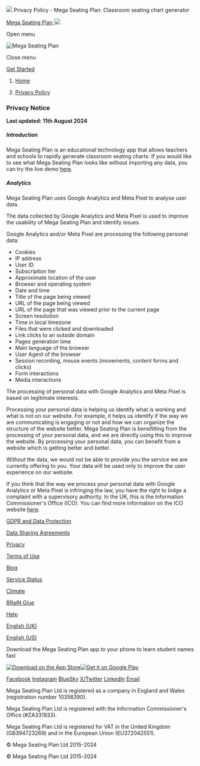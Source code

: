 ![](https://www.facebook.com/tr?id=830117941892171&ev=PageView&noscript=1)      Privacy Policy - Mega Seating Plan: Classroom seating chart generator                                          

[Mega Seating Plan ![](/static/img/2023/logo/White.svg)](https://www.seatingplan.com/) 

Open menu

![Mega Seating Plan](/static/img/2023/logo/Blue.svg)

Close menu

[Get Started](https://www.seatingplan.com/register)

1. [Home](https://www.seatingplan.com/)
    
2. [Privacy Policy](https://www.seatingplan.com/privacy)
    

### Privacy Notice

**Last updated: 11th August 2024**

##### Introduction

Mega Seating Plan is an educational technology app that allows teachers and schools to rapidly generate classroom seating charts. If you would like to see what Mega Seating Plan looks like without importing any data, you can try the live demo [here](https://www.seatingplan.com/platinum/demo/).

##### Analytics

Mega Seating Plan uses Google Analytics and Meta Pixel to analyse user data.

The data collected by Google Analytics and Meta Pixel is used to improve the usability of Mega Seating Plan and identify issues.

Google Analytics and/or Meta Pixel are processing the following personal data:

* Cookies
* IP address
* User ID
* Subscription tier
* Approximate location of the user
* Browser and operating system
* Date and time
* Title of the page being viewed
* URL of the page being viewed
* URL of the page that was viewed prior to the current page
* Screen resolution
* Time in local timezone
* Files that were clicked and downloaded
* Link clicks to an outside domain
* Pages generation time
* Main language of the browser
* User Agent of the browser
* Session recording, mouse events (movements, content forms and clicks)
* Form interactions
* Media interactions

The processing of personal data with Google Analytics and Meta Pixel is based on legitimate interests.

Processing your personal data is helping us identify what is working and what is not on our website. For example, it helps us identify if the way we are communicating is engaging or not and how we can organize the structure of the website better. Mega Seating Plan is benefitting from the processing of your personal data, and we are directly using this to improve the website. By processing your personal data, you can benefit from a website which is getting better and better.

Without the data, we would not be able to provide you the service we are currently offering to you. Your data will be used only to improve the user experience on our website.

If you think that the way we process your personal data with Google Analytics or Meta Pixel is infringing the law, you have the right to lodge a complaint with a supervisory authority. In the UK, this is the Information Commissioner's Office (ICO). You can find more information on the ICO website [here](https://ico.org.uk/).

[GDPR and Data Protection](https://www.seatingplan.com/gdpr)

[Data Sharing Agreements](https://www.seatingplan.com/dsa)

[Privacy](https://www.seatingplan.com/privacy)

[Terms of Use](https://www.seatingplan.com/terms)

[Blog](https://www.seatingplan.com/blog)

[Service Status](https://status.seatingplan.com/)

[Climate](https://climate.stripe.com/g3LlrV)

[BRaiN Glue](https://brainglue.app/)

[Help](https://help.seatingplan.com/)

[English (UK)](https://www.seatingplan.com/switch_language/en_GB?redirect=/privacy)

[English (US)](https://www.seatingplan.com/switch_language/en_US?redirect=/privacy)

Download the Mega Seating Plan app to your phone to learn student names fast

 [![Download on the App Store](/static/img/app_icons/apple.svg)](https://apps.apple.com/us/app/mega-seating-plan/id6503652608)[![Get it on Google Play](/static/img/app_icons/google_play.png)](https://play.google.com/store/apps/details?id=com.robcowen.msp&pcampaignid=web_share)

[Facebook](https://www.facebook.com/megaseatingplan) [Instagram](https://www.instagram.com/megaseatingplan) [BlueSky](https://bsky.app/profile/seatingplan.bsky.social) [X/Twitter](https://www.twitter.com/megaseatingplan) [LinkedIn](https://www.linkedin.com/in/robcowen-teacher/) [Email](mailto:rob@seatingplan.com)

Mega Seating Plan Ltd is registered as a company in England and Wales (registration number 10358390).

Mega Seating Plan Ltd is registered with the Information Commissioner's Office (#ZA331933).

Mega Seating Plan Ltd is registered for VAT in the United Kingdom (GB394723269) and in the European Union (EU372042551).

© Mega Seating Plan Ltd 2015-2024

© Mega Seating Plan Ltd 2015-2024